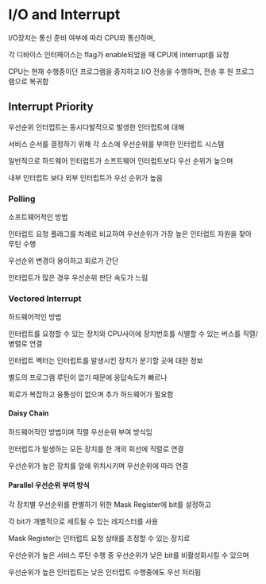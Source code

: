 # I/O and Interrupt

I/O장치는 통신 준비 여부에 따라 CPU와 통신하며,

각 디바이스 인터페이스는 flag가 enable되었을 때 CPU에 interrupt를 요청

CPU는 현재 수행중이던 프로그램을 중지하고 I/O 전송을 수행하며, 전송 후 원 프로그램으로 복귀함



## Interrupt Priority 

우선순위 인터럽트는 동시다발적으로 발생한 인터럽트에 대해 

서비스 순서를 결정하기 위해 각 소스에 우선순위를 부여한 인터럽트 시스템

일반적으로 하드웨어 인터럽트가 소프트웨어 인터럽트보다 우선 순위가 높으며

내부 인터럽트 보다 외부 인터럽트가 우선 순위가 높음



### Polling

소프트웨어적인 방법

인터럽트 요청 플래그를 차례로 비교하여 우선순위가 가장 높은 인터럽트 자원을 찾아 루틴 수행

우선순위 변경이 용이하고 회로가 간단

인터럽트가 많은 경우 우선순위 판단 속도가 느림



### Vectored Interrupt

하드웨어적인 방법

인터럽트를 요청할 수 있는 장치와 CPU사이에 장치번호를 식별할 수 있는 버스를 직렬/병렬로 연결

인터럽트 벡터는 인터럽트를 발생시킨 장치가 분기할 곳에 대한 정보

별도의 프로그램 루틴이 없기 때문에 응답속도가 빠르나 

회로가 복잡하고 융통성이 없으며 추가 하드웨어가 필요함



#### Daisy Chain

하드웨어적인 방법이며 직렬 우선순위 부여 방식임

인터럽트가 발생하는 모든 장치를 한 개의 회선에 직렬로 연결

우선순위가 높은 장치를 앞에 위치시키며 우선순위에 따라 연결



#### Parallel 우선순위 부여 방식

각 장치별 우선순위를 판별하기 위한 Mask Register에 bit를 설정하고

각 bit가 개별적으로 세트될 수 있는 레지스터를 사용

Mask Register는 인터럽트 요청 상태를 조정할 수 있는 장치로 

우선순위가 높은 서비스 루틴 수행 중 우선순위가 낮은 bit를 비활성화시킬 수 있으며

우선순위가 높은 인터럽트는 낮은 인터럽트 수행중에도 우선 처리됨
